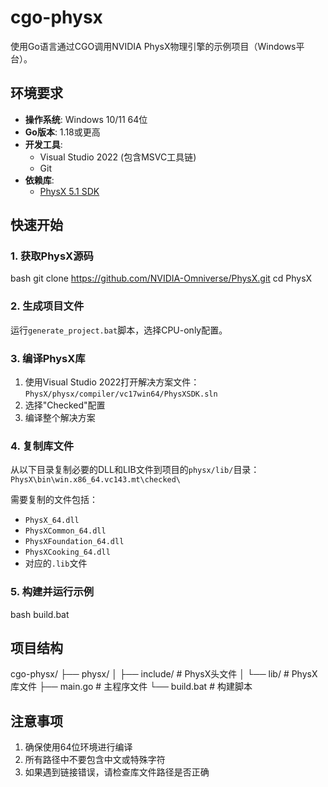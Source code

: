 # cgo-physx

使用Go语言通过CGO调用NVIDIA PhysX物理引擎的示例项目（Windows平台）。

## 环境要求

- **操作系统**: Windows 10/11 64位  
- **Go版本**: 1.18或更高  
- **开发工具**:  
  - Visual Studio 2022 (包含MSVC工具链)  
  - Git  
- **依赖库**:  
  - [PhysX 5.1 SDK](https://github.com/NVIDIA-Omniverse/PhysX)  

## 快速开始

### 1. 获取PhysX源码

bash
git clone https://github.com/NVIDIA-Omniverse/PhysX.git
cd PhysX


### 2. 生成项目文件

运行`generate_project.bat`脚本，选择CPU-only配置。

### 3. 编译PhysX库

1. 使用Visual Studio 2022打开解决方案文件：  
   `PhysX/physx/compiler/vc17win64/PhysXSDK.sln`  
2. 选择"Checked"配置  
3. 编译整个解决方案  

### 4. 复制库文件

从以下目录复制必要的DLL和LIB文件到项目的`physx/lib/`目录：  
`PhysX\bin\win.x86_64.vc143.mt\checked\`  

需要复制的文件包括：  
- `PhysX_64.dll`  
- `PhysXCommon_64.dll`  
- `PhysXFoundation_64.dll`  
- `PhysXCooking_64.dll`  
- 对应的`.lib`文件  

### 5. 构建并运行示例

bash
build.bat


## 项目结构


cgo-physx/
├── physx/
│   ├── include/    # PhysX头文件
│   └── lib/       # PhysX库文件
├── main.go         # 主程序文件
└── build.bat       # 构建脚本


## 注意事项

1. 确保使用64位环境进行编译  
2. 所有路径中不要包含中文或特殊字符  
3. 如果遇到链接错误，请检查库文件路径是否正确  
